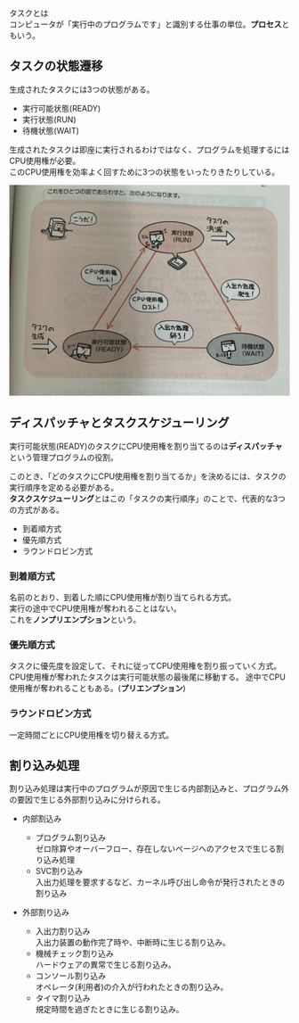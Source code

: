 タスクとは  
コンピュータが「実行中のプログラムです」と識別する仕事の単位。**プロセス**ともいう。


## タスクの状態遷移

生成されたタスクには3つの状態がある。

- 実行可能状態(READY)
- 実行状態(RUN)
- 待機状態(WAIT)


生成されたタスクは即座に実行されるわけではなく、プログラムを処理するにはCPU使用権が必要。  
このCPU使用権を効率よく回すために3つの状態をいったりきたりしている。

![](/image/9-3-1.jpg)

## ディスパッチャとタスクスケジューリング

実行可能状態(READY)のタスクにCPU使用権を割り当てるのは**ディスパッチャ**という管理プログラムの役割。  

このとき、「どのタスクにCPU使用権を割り当てるか」を決めるには、タスクの実行順序を定める必要がある。  
**タスクスケジューリング**とはこの「タスクの実行順序」のことで、代表的な3つの方式がある。

- 到着順方式
- 優先順方式
- ラウンドロビン方式


### 到着順方式
名前のとおり、到着した順にCPU使用権が割り当てられる方式。  
実行の途中でCPU使用権が奪われることはない。  
これを**ノンプリエンプション**という。

### 優先順方式
タスクに優先度を設定して、それに従ってCPU使用権を割り振っていく方式。  
CPU使用権が奪われたタスクは実行可能状態の最後尾に移動する。
途中でCPU使用権が奪われることもある。(**プリエンプション**)

### ラウンドロビン方式
一定時間ごとにCPU使用権を切り替える方式。

## 割り込み処理

割り込み処理は実行中のプログラムが原因で生じる内部割込みと、プログラム外の要因で生じる外部割り込みに分けられる。

- 内部割込み
  - プログラム割り込み  
    ゼロ除算やオーバーフロー、存在しないページへのアクセスで生じる割り込み処理
  - SVC割り込み  
    入出力処理を要求するなど、カーネル呼び出し命令が発行されたときの割り込み

- 外部割り込み
  - 入出力割り込み  
    入出力装置の動作完了時や、中断時に生じる割り込み。
  - 機械チェック割り込み  
    ハードウェアの異常で生じる割り込み。
  - コンソール割り込み  
    オペレータ(利用者)の介入が行われたときの割り込み。
  - タイマ割り込み  
    規定時間を過ぎたときに生じる割り込み。